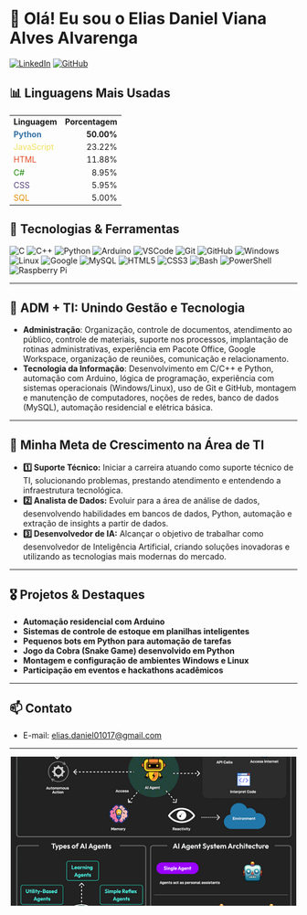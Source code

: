
# 👋 Olá! Eu sou o Elias Daniel Viana Alves Alvarenga

[![LinkedIn](https://img.shields.io/badge/LinkedIn-Elias%20Daniel-blue?logo=linkedin)](https://www.linkedin.com/in/elias-daniel-6148a7310/)
[![GitHub](https://img.shields.io/badge/GitHub-EliasDaniel01-181717?logo=github)](https://github.com/EliasDaniel01)

## 📊 Linguagens Mais Usadas

<div align="left">

<table>
  <tr>
    <td align="left"><strong>Linguagem</strong></td>
    <td align="right"><strong>Porcentagem</strong></td>
  </tr>
  <tr>
    <td><span style="color:#3572A5;"><strong>Python</strong></span></td>
    <td align="right"><strong>50.00%</strong></td>
  </tr>
  <tr>
    <td><span style="color:#f1e05a;">JavaScript</span></td>
    <td align="right">23.22%</td>
  </tr>
  <tr>
    <td><span style="color:#e34c26;">HTML</span></td>
    <td align="right">11.88%</td>
  </tr>
  <tr>
    <td><span style="color:#178600;">C#</span></td>
    <td align="right">8.95%</td>
  </tr>
  <tr>
    <td><span style="color:#563d7c;">CSS</span></td>
    <td align="right">5.95%</td>
  </tr>
  <tr>
    <td><span style="color:#e38c00;">SQL</span></td>
    <td align="right">5.00%</td>
  </tr>
</table>

</div>

## 🚀 Tecnologias & Ferramentas

<div align="left">
  <img src="https://cdn.jsdelivr.net/gh/devicons/devicon/icons/c/c-original.svg" width="40" alt="C"/>
  <img src="https://cdn.jsdelivr.net/gh/devicons/devicon/icons/cplusplus/cplusplus-original.svg" width="40" alt="C++"/>
  <img src="https://cdn.jsdelivr.net/gh/devicons/devicon/icons/python/python-original.svg" width="40" alt="Python"/>
  <img src="https://cdn.jsdelivr.net/gh/devicons/devicon/icons/arduino/arduino-original.svg" width="40" alt="Arduino"/>
  <img src="https://cdn.jsdelivr.net/gh/devicons/devicon/icons/vscode/vscode-original.svg" width="40" alt="VSCode"/>
  <img src="https://cdn.jsdelivr.net/gh/devicons/devicon/icons/git/git-original.svg" width="40" alt="Git"/>
  <img src="https://cdn.jsdelivr.net/gh/devicons/devicon/icons/github/github-original.svg" width="40" alt="GitHub"/>
  <img src="https://cdn.jsdelivr.net/gh/devicons/devicon/icons/windows8/windows8-original.svg" width="40" alt="Windows"/>
  <img src="https://cdn.jsdelivr.net/gh/devicons/devicon/icons/linux/linux-original.svg" width="40" alt="Linux"/>
  <img src="https://cdn.jsdelivr.net/gh/devicons/devicon/icons/google/google-original.svg" width="40" alt="Google"/>
  <img src="https://cdn.jsdelivr.net/gh/devicons/devicon/icons/mysql/mysql-original.svg" width="40" alt="MySQL"/>
  <img src="https://cdn.jsdelivr.net/gh/devicons/devicon/icons/html5/html5-original.svg" width="40" alt="HTML5"/>
  <img src="https://cdn.jsdelivr.net/gh/devicons/devicon/icons/css3/css3-original.svg" width="40" alt="CSS3"/>
  <img src="https://cdn.jsdelivr.net/gh/devicons/devicon/icons/bash/bash-original.svg" width="40" alt="Bash"/>
  <img src="https://cdn.jsdelivr.net/gh/devicons/devicon/icons/powershell/powershell-original.svg" width="40" alt="PowerShell"/>
  <img src="https://cdn.jsdelivr.net/gh/devicons/devicon/icons/raspberrypi/raspberrypi-original.svg" width="40" alt="Raspberry Pi"/>
</div>

---

## 🏢 ADM + TI: Unindo Gestão e Tecnologia

- **Administração**: Organização, controle de documentos, atendimento ao público, controle de materiais, suporte nos processos, implantação de rotinas administrativas, experiência em Pacote Office, Google Workspace, organização de reuniões, comunicação e relacionamento.
- **Tecnologia da Informação**: Desenvolvimento em C/C++ e Python, automação com Arduino, lógica de programação, experiência com sistemas operacionais (Windows/Linux), uso de Git e GitHub, montagem e manutenção de computadores, noções de redes, banco de dados (MySQL), automação residencial e elétrica básica.

---

## 🎯 Minha Meta de Crescimento na Área de TI

- **1️⃣ Suporte Técnico:** Iniciar a carreira atuando como suporte técnico de TI, solucionando problemas, prestando atendimento e entendendo a infraestrutura tecnológica.
- **2️⃣ Analista de Dados:** Evoluir para a área de análise de dados, desenvolvendo habilidades em bancos de dados, Python, automação e extração de insights a partir de dados.
- **3️⃣ Desenvolvedor de IA:** Alcançar o objetivo de trabalhar como desenvolvedor de Inteligência Artificial, criando soluções inovadoras e utilizando as tecnologias mais modernas do mercado.

---

## 🎖️ Projetos & Destaques

- **Automação residencial com Arduino**  
- **Sistemas de controle de estoque em planilhas inteligentes**  
- **Pequenos bots em Python para automação de tarefas**
- **Jogo da Cobra (Snake Game) desenvolvido em Python**
- **Montagem e configuração de ambientes Windows e Linux**
- **Participação em eventos e hackathons acadêmicos**

---

## 📫 Contato

- E-mail: elias.daniel01017@gmail.com

---

<div align="center">
  <img src="ia.gif" width="500" alt="Gif TI" />
</div>

